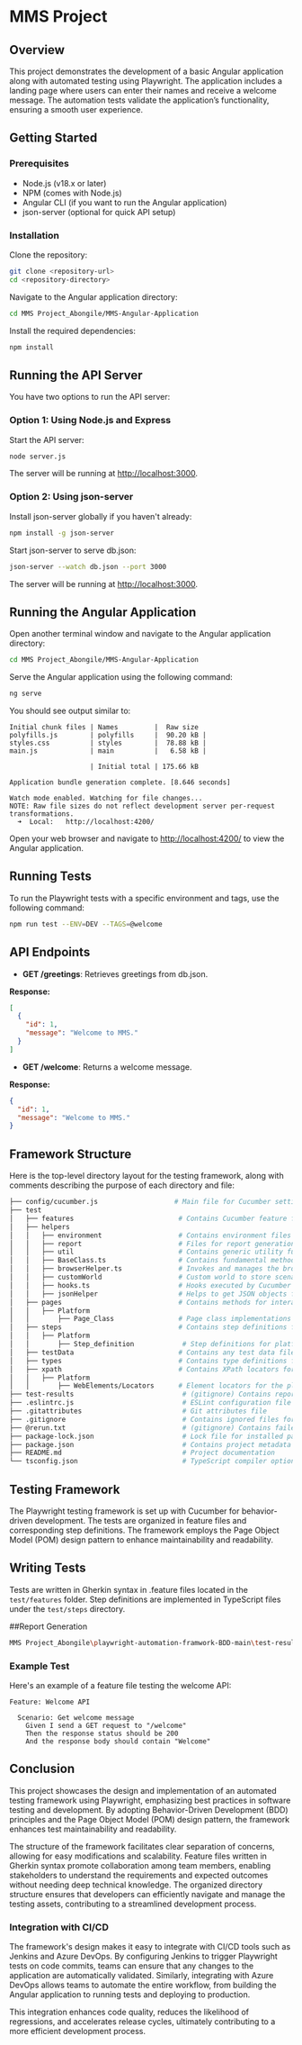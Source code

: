 # MMS Project

## Overview
This project demonstrates the development of a basic Angular application along with automated testing using Playwright. The application includes a landing page where users can enter their names and receive a welcome message. The automation tests validate the application’s functionality, ensuring a smooth user experience.

## Getting Started

### Prerequisites
- Node.js (v18.x or later)
- NPM (comes with Node.js)
- Angular CLI (if you want to run the Angular application)
- json-server (optional for quick API setup)

### Installation
Clone the repository:

```bash
git clone <repository-url>
cd <repository-directory>
```

Navigate to the Angular application directory:

```bash
cd MMS Project_Abongile/MMS-Angular-Application
```

Install the required dependencies:

```bash
npm install
```

## Running the API Server
You have two options to run the API server:

### Option 1: Using Node.js and Express
Start the API server:

```bash
node server.js
```
The server will be running at [http://localhost:3000](http://localhost:3000).

### Option 2: Using json-server
Install json-server globally if you haven't already:

```bash
npm install -g json-server
```

Start json-server to serve db.json:

```bash
json-server --watch db.json --port 3000
```
The server will be running at [http://localhost:3000](http://localhost:3000).

## Running the Angular Application
Open another terminal window and navigate to the Angular application directory:

```bash
cd MMS Project_Abongile/MMS-Angular-Application
```

Serve the Angular application using the following command:

```bash
ng serve
```
You should see output similar to:

```
Initial chunk files | Names         |  Raw size
polyfills.js        | polyfills     |  90.20 kB |
styles.css          | styles        |  78.88 kB |
main.js             | main          |   6.58 kB |

                    | Initial total | 175.66 kB

Application bundle generation complete. [8.646 seconds]

Watch mode enabled. Watching for file changes...
NOTE: Raw file sizes do not reflect development server per-request transformations.
  ➜  Local:   http://localhost:4200/
```
Open your web browser and navigate to [http://localhost:4200/](http://localhost:4200/) to view the Angular application.

## Running Tests
To run the Playwright tests with a specific environment and tags, use the following command:

```bash
npm run test --ENV=DEV --TAGS=@welcome
```

## API Endpoints
- **GET /greetings**: Retrieves greetings from db.json.

**Response:**
```json
[
  {
    "id": 1,
    "message": "Welcome to MMS."
  }
]
```

- **GET /welcome**: Returns a welcome message.

**Response:**
```json
{
  "id": 1,
  "message": "Welcome to MMS."
}
```

## Framework Structure
Here is the top-level directory layout for the testing framework, along with comments describing the purpose of each directory and file:

```bash
├── config/cucumber.js                   # Main file for Cucumber settings like parallelization
├── test
│   ├── features                          # Contains Cucumber feature files
│   ├── helpers
│   │   ├── environment                   # Contains environment files with environment variables
│   │   ├── report                        # Files for report generation
│   │   ├── util                          # Contains generic utility functions
│   │   ├── BaseClass.ts                  # Contains fundamental methods like click and enter text
│   │   ├── browserHelper.ts              # Invokes and manages the browser instance
│   │   ├── customWorld                   # Custom world to store scenario-specific information
│   │   ├── hooks.ts                      # Hooks executed by Cucumber to manage workflow
│   │   ├── jsonHelper                    # Helps to get JSON objects from test data
│   ├── pages                             # Contains methods for interacting with each page
│   │   ├── Platform
│   │       ├── Page_Class                # Page class implementations for the platform
│   ├── steps                             # Contains step definitions for each page
│   │   ├── Platform
│   │       ├── Step_definition            # Step definitions for platform-related tests
│   ├── testData                          # Contains any test data files
│   ├── types                             # Contains type definitions for environment variables
│   ├── xpath                             # Contains XPath locators for all pages
│   │   ├── Platform
│   │       ├── WebElements/Locators      # Element locators for the platform
├── test-results                           # (gitignore) Contains reports, screenshots, and videos
├── .eslintrc.js                           # ESLint configuration file
├── .gitattributes                         # Git attributes file
├── .gitignore                             # Contains ignored files for Git
├── @rerun.txt                             # (gitignore) Contains failed scenario data for re-running
├── package-lock.json                      # Lock file for installed packages
├── package.json                           # Contains project metadata and dependencies
├── README.md                              # Project documentation
└── tsconfig.json                          # TypeScript compiler options
```

## Testing Framework
The Playwright testing framework is set up with Cucumber for behavior-driven development. The tests are organized in feature files and corresponding step definitions. The framework employs the Page Object Model (POM) design pattern to enhance maintainability and readability.

## Writing Tests
Tests are written in Gherkin syntax in .feature files located in the `test/features` folder. Step definitions are implemented in TypeScript files under the `test/steps` directory.

##Report Generation
```bash
MMS Project_Abongile\playwright-automation-framwork-BDD-main\test-results\report

```
### Example Test
Here's an example of a feature file testing the welcome API:

```gherkin
Feature: Welcome API

  Scenario: Get welcome message
    Given I send a GET request to "/welcome"
    Then the response status should be 200
    And the response body should contain "Welcome"
```

## Conclusion
This project showcases the design and implementation of an automated testing framework using Playwright, emphasizing best practices in software testing and development. By adopting Behavior-Driven Development (BDD) principles and the Page Object Model (POM) design pattern, the framework enhances test maintainability and readability.

The structure of the framework facilitates clear separation of concerns, allowing for easy modifications and scalability. Feature files written in Gherkin syntax promote collaboration among team members, enabling stakeholders to understand the requirements and expected outcomes without needing deep technical knowledge. The organized directory structure ensures that developers can efficiently navigate and manage the testing assets, contributing to a streamlined development process.

### Integration with CI/CD
The framework's design makes it easy to integrate with CI/CD tools such as Jenkins and Azure DevOps. By configuring Jenkins to trigger Playwright tests on code commits, teams can ensure that any changes to the application are automatically validated. Similarly, integrating with Azure DevOps allows teams to automate the entire workflow, from building the Angular application to running tests and deploying to production.

This integration enhances code quality, reduces the likelihood of regressions, and accelerates release cycles, ultimately contributing to a more efficient development process.
